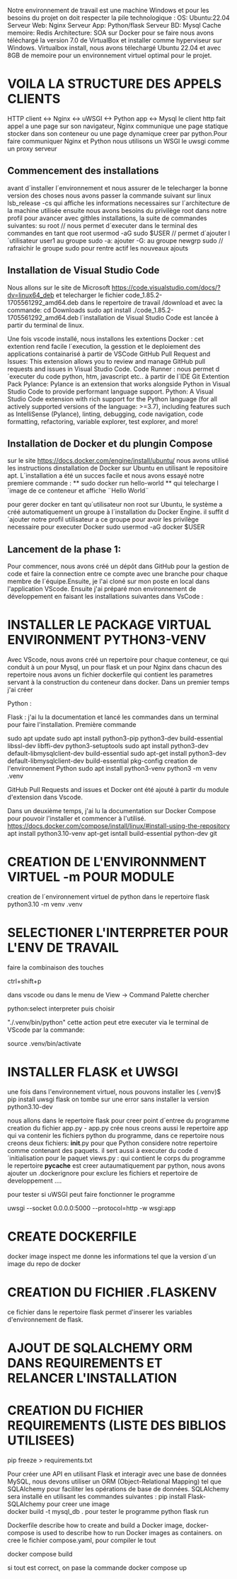 Notre environnement de travail est une machine Windows et pour les besoins du projet on doit respecter la pile technologique : 
OS: Ubuntu:22.04
Serveur Web: Nginx
Serveur App: Python/flask
Serveur BD: Mysql
Cache memoire: Redis
Architecture: SOA sur Docker
pour se faire nous avons téléchargé la version 7.0 de VirtualBox et installer comme hyperviseur sur Windows.
Virtualbox install, nous avons télechargé Ubuntu 22.04 et avec 8GB de memoire pour un environnement virtuel optimal pour le projet.

# VOILA LA STRUCTURE DES APPELS CLIENTS
HTTP client <-> Nginx <-> uWSGI <-> Python app <-> Mysql
le client http fait appel a une page sur son navigateur, Nginx communique une page statique stocker dans son conteneur ou une page dynamique creer par python.Pour faire communiquer Nginx et Python nous utilisons un WSGI le uwsgi comme un proxy  serveur
## Commencement des installations
avant d´installer l´environnement et nous assurer de le telecharger la bonne version des choses nous avons passer la commande suivant sur linux 
lsb_release -cs
qui affiche les informations necessaires sur l´architecture de la machine utilisée
ensuite nous avons besoins du privilège root dans notre profil pour avancer avec githles installations, la suite de commandes suivantes:
su root    // nous permet d´executer dans le terminal des commandes en tant que root
usermod -aG sudo $USER  // permet d´ajouter l´utilisateur user1 au groupe sudo -a: ajouter -G: au groupe
newgrp sudo   // rafraichir le groupe sudo pour rentre actif les nouveaux ajouts

## Installation de Visual Studio Code ##
Nous allons sur le site de Microsoft https://code.visualstudio.com/docs/?dv=linux64_deb et telecharger le fichier code_1.85.2-1705561292_amd64.deb dans le repertoire de travail /download et avec la commande:
cd Downloads
sudo apt install ./code_1.85.2-1705561292_amd64.deb
l´installation de Visual Studio Code est lancée à partir du terminal de linux.

Une fois vscode installé, nous installons les extentions 
Docker : cet extention rend facile l´execution, la gesstion et le deploiement des applications containarisé à partir de VSCode
GitHub Pull Request and Issues: This extension allows you to review and manage GitHub pull requests and issues in Visual Studio Code. 
Code Runner : nous permet d´executer du code python, htm, javascript etc.. à partir de l´IDE
Git Extention Pack
Pylance: Pylance is an extension that works alongside Python in Visual Studio Code to provide performant language support.
Python: A Visual Studio Code extension with rich support for the Python language (for all actively supported versions of the language: >=3.7), including features such as IntelliSense (Pylance), linting, debugging, code navigation, code formatting, refactoring, variable explorer, test explorer, and more!

## Installation de Docker et du plungin Compose ##
sur le site https://docs.docker.com/engine/install/ubuntu/ nous avons utilisé les instructions dinstallation de Docker sur Ubuntu en utilisant le repositoire apt. L´installation a été un succes facile et nous avons essayé notre premiere commande :
** sudo docker run hello-world **
qui telecharge l´image de ce conteneur et affiche ¨Hello World¨

pour gerer docker en tant qu´utilisateur non root sur Ubuntu, le système a créé automatiquement un groupe à l´installation du Docker Engine. il suffit d´ajouter notre profil utilisateur a ce groupe pour avoir les privilège necessaire pour executer Docker
sudo usermod -aG docker $USER

## Lancement de la phase 1: ##
Pour commencer, nous avons créé un dépôt dans GitHub pour la gestion de code et faire la connection entre ce compte avec une branche pour chaque membre de l´équipe.Ensuite, je l'ai cloné sur mon poste en local dans l'application VScode. Ensuite j'ai préparé mon environnement de développement en faisant les installations suivantes dans VsCode : 

# INSTALLER LE PACKAGE VIRTUAL ENVIRONMENT PYTHON3-VENV 
Avec VScode, nous avons créé un repertoire pour chaque conteneur, ce qui conduit à un pour
Mysql, un pour flask et un pour Nginx
dans chacun des repertoire nous avons un fichier dockerfile qui contient les parametres servant à la construction du conteneur dans docker.
Dans un premier temps j'ai créer  

Python :  

Flask : j'ai lu la documentation et lancé les commandes dans un terminal pour faire l'installation. Première commande 

sudo apt update
sudo apt install python3-pip python3-dev build-essential libssl-dev libffi-dev python3-setuptools
sudo apt install python3-dev default-libmysqlclient-dev build-essential
sudo apt-get install python3-dev default-libmysqlclient-dev build-essential pkg-config
creation de l'environnement Python
sudo apt install python3-venv
python3 -m venv .venv 



GitHub Pull Requests and issues et Docker ont été ajouté à partir du module d'extension dans Vscode.

Dans un deuxième temps, j'ai lu la documentation sur Docker Compose pour pouvoir l'installer et commencer à l'utilisé. https://docs.docker.com/compose/install/linux/#install-using-the-repository
apt install python3.10-venv
apt-get isntall build-essential python-dev git

# CREATION DE L'ENVIRONNMENT VIRTUEL -m POUR MODULE
creation de l´environnement virtuel de python dans le repertoire flask
python3.10 -m venv .venv

# SELECTIONER L'INTERPRETER POUR L'ENV DE TRAVAIL
faire la combinaison des touches 

ctrl+shift+p  

dans vscode ou dans le menu de View -> Command Palette chercher 

python:select interpreter
puis choisir

"./.venv/bin/python"
cette action peut etre executer via le terminal de VScode par la commande:

source .venv/bin/activate

# INSTALLER FLASK et UWSGI
une fois dans l'environnement virtuel, nous pouvons installer les 
(.venv)$ pip install uwsgi flask
on tombe sur une error sans installer la version python3.10-dev

nous allons dans le repertoire flask pour creer  point d´entree du programme
creation du fichier app.py - app.py crée
nous creons aussi le repertoire app qui va contenir les fichiers python du programme, dans ce repertoire nous creons deux fichiers:
__init__.py   pour que Python considere notre repertoire comme contenant des paquets. il sert aussi à executer du code d´initialisation pour le paquet
views.py  : qui contient le corps du programme
le repertoire __pycache__ est creer autaumatiquement par python, nous avons ajouter un .dockerignore pour exclure les fichiers et repertoire de developpement
....

pour tester si uWSGI peut faire fonctionner le programme

uwsgi --socket 0.0.0.0:5000 --protocol=http -w wsgi:app

# CREATE DOCKERFILE
docker image inspect <imageID> me donne les informations tel que la version d´un image du repo de docker

# CREATION DU FICHIER .FLASKENV
ce fichier dans le repertoire flask permet d'inserer les variables d'environnement de flask. 
# AJOUT DE SQLALCHEMY ORM DANS REQUIREMENTS ET RELANCER L'INSTALLATION

# CREATION DU FICHIER REQUIREMENTS (LISTE DES BIBLIOS UTILISEES)
pip freeze > requirements.txt


Pour créer une API en utilisant Flask et interagir avec une base de données MySQL, nous devons utiliser un ORM (Object-Relational Mapping) tel que SQLAlchemy pour faciliter les opérations de base de données. SQLAlchemy sera installé en utilisant les commandes suivantes :
pip install Flask-SQLAlchemy
pour creer une image  
docker build -t mysql_db .
pour tester le programme python
flask run

Dockerfile describe how to create and build a Docker image,
docker-compose is used to describe how to run Docker images as containers.
on cree le fichier compose.yaml, pour compiler le tout 

docker compose build

si tout est correct, on pase la commande
docker compose up

